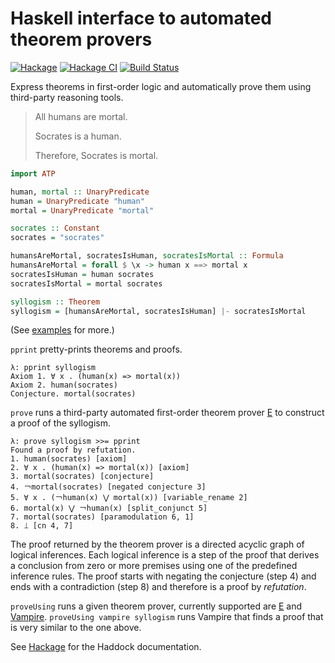 # Haskell interface to automated theorem provers

[![Hackage](https://img.shields.io/hackage/v/atp.svg?logo=haskell)](https://hackage.haskell.org/package/atp) [![Hackage CI](https://matrix.hackage.haskell.org/api/v2/packages/atp/badge)](https://matrix.hackage.haskell.org/#/package/atp) [![Build Status](https://travis-ci.org/aztek/atp.svg?branch=master)](https://travis-ci.org/aztek/atp)

Express theorems in first-order logic and automatically prove them using third-party reasoning tools.

> All humans are mortal.
>
> Socrates is a human.
>
> Therefore, Socrates is mortal.

```haskell
import ATP

human, mortal :: UnaryPredicate
human = UnaryPredicate "human"
mortal = UnaryPredicate "mortal"

socrates :: Constant
socrates = "socrates"

humansAreMortal, socratesIsHuman, socratesIsMortal :: Formula
humansAreMortal = forall $ \x -> human x ==> mortal x
socratesIsHuman = human socrates
socratesIsMortal = mortal socrates

syllogism :: Theorem
syllogism = [humansAreMortal, socratesIsHuman] |- socratesIsMortal
```

(See [examples](https://github.com/aztek/atp/tree/master/examples) for more.)

`pprint` pretty-prints theorems and proofs.

```
λ: pprint syllogism
Axiom 1. ∀ x . (human(x) => mortal(x))
Axiom 2. human(socrates)
Conjecture. mortal(socrates)
```

`prove` runs a third-party automated first-order theorem prover [E](https://wwwlehre.dhbw-stuttgart.de/~sschulz/E/E.html) to construct a proof of the syllogism.

```
λ: prove syllogism >>= pprint
Found a proof by refutation.
1. human(socrates) [axiom]
2. ∀ x . (human(x) => mortal(x)) [axiom]
3. mortal(socrates) [conjecture]
4. ￢mortal(socrates) [negated conjecture 3]
5. ∀ x . (￢human(x) ⋁ mortal(x)) [variable_rename 2]
6. mortal(x) ⋁ ￢human(x) [split_conjunct 5]
7. mortal(socrates) [paramodulation 6, 1]
8. ⟘ [cn 4, 7]
```

The proof returned by the theorem prover is a directed acyclic graph of logical inferences. Each logical inference is a step of the proof that derives a conclusion from zero or more premises using one of the predefined inference rules. The proof starts with negating the conjecture (step 4) and ends with a contradiction (step 8) and therefore is a proof by _refutation_.

`proveUsing` runs a given theorem prover, currently supported are [E](https://wwwlehre.dhbw-stuttgart.de/~sschulz/E/E.html) and [Vampire](https://vprover.github.io/). `proveUsing vampire syllogism` runs Vampire that finds a proof that is very similar to the one above.

See [Hackage](https://hackage.haskell.org/package/atp/docs/ATP.html) for the Haddock documentation.
